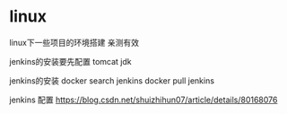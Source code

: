 # linux
linux下一些项目的环境搭建 亲测有效

jenkins的安装要先配置 tomcat jdk 

jenkins的安装 docker search  jenkins docker pull jenkins

jenkins 配置
https://blog.csdn.net/shuizhihun07/article/details/80168076
